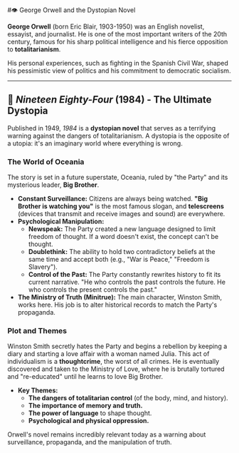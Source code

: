 #👁️ George Orwell and the Dystopian Novel

**George Orwell** (born Eric Blair, 1903-1950) was an English novelist, essayist, and journalist. He is one of the most important writers of the 20th century, famous for his sharp political intelligence and his fierce opposition to **totalitarianism**.

His personal experiences, such as fighting in the Spanish Civil War, shaped his pessimistic view of politics and his commitment to democratic socialism.

---

## 📖 *Nineteen Eighty-Four* (1984) - The Ultimate Dystopia

Published in 1949, *1984* is a **dystopian novel** that serves as a terrifying warning against the dangers of totalitarianism. A dystopia is the opposite of a utopia: it's an imaginary world where everything is wrong.

### The World of Oceania
The story is set in a future superstate, Oceania, ruled by "the Party" and its mysterious leader, **Big Brother**.
*   **Constant Surveillance:** Citizens are always being watched. **"Big Brother is watching you"** is the most famous slogan, and **telescreens** (devices that transmit and receive images and sound) are everywhere.
*   **Psychological Manipulation:**
    *   **Newspeak:** The Party created a new language designed to limit freedom of thought. If a word doesn't exist, the concept can't be thought.
    *   **Doublethink:** The ability to hold two contradictory beliefs at the same time and accept both (e.g., "War is Peace," "Freedom is Slavery").
    *   **Control of the Past:** The Party constantly rewrites history to fit its current narrative. "He who controls the past controls the future. He who controls the present controls the past."
*   **The Ministry of Truth (Minitrue):** The main character, Winston Smith, works here. His job is to alter historical records to match the Party's propaganda.

### Plot and Themes
Winston Smith secretly hates the Party and begins a rebellion by keeping a diary and starting a love affair with a woman named Julia. This act of individualism is a **thoughtcrime**, the worst of all crimes. He is eventually discovered and taken to the Ministry of Love, where he is brutally tortured and "re-educated" until he learns to love Big Brother.

*   **Key Themes:**
    *   **The dangers of totalitarian control** (of the body, mind, and history).
    *   **The importance of memory and truth.**
    *   **The power of language** to shape thought.
    *   **Psychological and physical oppression.**

Orwell's novel remains incredibly relevant today as a warning about surveillance, propaganda, and the manipulation of truth.
